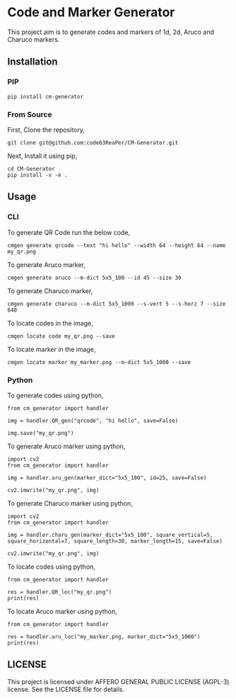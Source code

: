 # Code and Marker Generator

This project aim is to generate codes and markers of 1d, 2d, Aruco and Charuco markers.

## Installation
### PIP
```
pip install cm-generator
```
### From Source
First, Clone the repository,
```
git clone git@github.com:code63ReaPer/CM-Generator.git
```

Next, Install it using pip,
```
cd CM-Generator
pip install -v -e .
```


## Usage
### CLI

To generate QR Code run the below code,
```
cmgen generate qrcode --text "hi hello" --width 64 --height 64 --name my_qr.png
```

To generate Aruco marker,
```
cmgen generate aruco --m-dict 5x5_100 --id 45 --size 30
```

To generate Charuco marker,
```
cmgen generate charuco --m-dict 5x5_1000 --s-vert 5 --s-horz 7 --size 640
```

To locate codes in the image,
```
cmgen locate code my_qr.png --save
```

To locate marker in the image,
```
cmgen locate marker my_marker.png --m-dict 5x5_1000 --save
```



### Python

To generate codes using python,
```
from cm_generator import handler

img = handler.QR_gen("qrcode", "hi hello", save=False)

img.save("my_qr.png")
```

To generate Aruco marker using python,
```
import cv2
from cm_generator import handler

img = handler.aru_gen(marker_dict="5x5_100", id=25, save=False)

cv2.imwrite("my_qr.png", img)
```

To generate Charuco marker using python,
```
import cv2
from cm_generator import handler

img = handler.charu_gen(marker_dict="5x5_100", square_vertical=5, square_horizontal=7, square_length=30, marker_length=15, save=False)

cv2.imwrite("my_qr.png", img)
```

To locate codes using python,
```
from cm_generator import handler

res = handler.QR_loc("my_qr.png")
print(res)
```

To locate Aruco marker using python,
```
from cm_generator import handler

res = handler.aru_loc("my_marker.png, marker_dict="5x5_1000")
print(res)
```


## LICENSE

This project is licensed under AFFERO GENERAL PUBLIC LICENSE (AGPL-3) license. See the LICENSE file for details.






